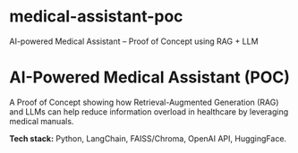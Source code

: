 # medical-assistant-poc
AI-powered Medical Assistant – Proof of Concept using RAG + LLM

# AI-Powered Medical Assistant (POC)

A Proof of Concept showing how Retrieval-Augmented Generation (RAG) and LLMs
can help reduce information overload in healthcare by leveraging medical manuals.

**Tech stack:** Python, LangChain, FAISS/Chroma, OpenAI API, HuggingFace.
